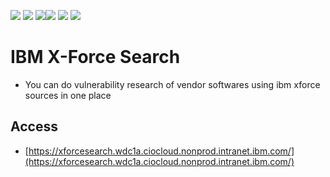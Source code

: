 [![](https://github.ibm.com/wwiait/xforcesearch/blob/master/status/on/pipeline-on.svg)](#) [![](https://github.ibm.com/wwiait/xforcesearch/blob/master/status/on/containerscan-on.svg)](#) [![](https://github.ibm.com/wwiait/xforcesearch/blob/master/status/on/codescan-on.svg)](#)[![](https://github.ibm.com/wwiait/xforcesearch/blob/master/status/on/env-on.svg)](#) [![](https://github.ibm.com/wwiait/xforcesearch/blob/master/status/on/w3id-on.svg)](#) [![](https://github.ibm.com/wwiait/xforcesearch/blob/master/status/python-3.svg)](#)

# IBM X-Force Search
* You can do vulnerability research of vendor softwares using ibm xforce sources in one place

## Access
* [https://xforcesearch.wdc1a.ciocloud.nonprod.intranet.ibm.com/](https://xforcesearch.wdc1a.ciocloud.nonprod.intranet.ibm.com/)
 
